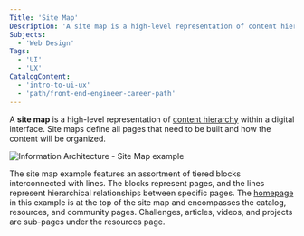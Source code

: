 ```yaml
---
Title: 'Site Map'
Description: 'A site map is a high-level representation of content hierarchy within a digital interface and define all pages that need to be built and how the content will be organized.'
Subjects:
  - 'Web Design'
Tags:
  - 'UI'
  - 'UX'
CatalogContent:
  - 'intro-to-ui-ux'
  - 'path/front-end-engineer-career-path'
---
```


A **site map** is a high-level representation of [content hierarchy](https://www.codecademy.com/resources/docs/uiux/content-hierarchy) within a digital interface. Site maps define all pages that need to be built and how the content will be organized.

![Information Architecture - Site Map example](https://static-assets.codecademy.com/Courses/intro-to-ui-and-ux/wireframes/information-architecture.png)

The site map example features an assortment of tiered blocks interconnected with lines. The blocks represent pages, and the lines represent hierarchical relationships between specific pages. The [homepage](https://www.codecademy.com/resources/docs/uiux/homepage) in this example is at the top of the site map and encompasses the catalog, resources, and community pages. Challenges, articles, videos, and projects are sub-pages under the resources page.
